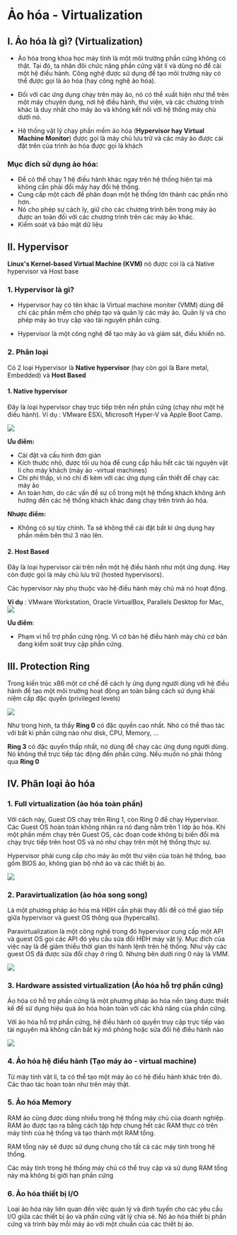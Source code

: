 # Ảo hóa - Virtualization

## I. Ảo hóa là gì? (Virtualization)
- Ảo hóa trong khoa học máy tính là một môi trường phần cứng không có thật. Tại đó, ta nhân đôi chức năng phần cứng vật lí và dùng nó để cài một hệ điều hành. Công nghệ được sử dụng để tạo môi trường này có thể được gọi là ảo hóa (hay công nghệ ảo hóa).

- Đối với các ứng dụng chạy trên máy ảo, nó có thể xuất hiện như thể trên một máy chuyên dụng, nơi hệ điều hành, thư viện, và các chương trình khác là duy nhất cho máy ảo và không kết nối với hệ thống máy chủ dưới nó.

- Hệ thống vật lý chạy phần mềm ảo hóa (**Hypervisor hay Virtual Machine Monitor**) được gọi là máy chủ lưu trữ và các máy ảo được cài đặt trên của trình ảo hóa được gọi là khách

### **Mục đích sử dụng ảo hóa**: 
- Để có thể chạy 1 hệ điều hành khác ngay trên hệ thống hiện tại mà không cần phải đổi máy hay đổi hệ thống.
- Cung cấp một cách để phân đoạn một hệ thống lớn thành các phần nhỏ hơn.
- Nó cho phép sự cách ly, giữ cho các chương trình bên trong máy ảo được an toàn đối với các chương trình trên các máy ảo khác.
- Kiểm soát và bảo mật dữ liệu

## II. Hypervisor
**Linux's Kernel-based Virtual Machine (KVM)** nó được coi là cả Native hypervisor và Host base
### 1. Hypervisor là gì?
- Hypervisor hay có tên khác là Virtual machine moniter (VMM) dùng để chỉ các phần mềm cho phép tạo và quản lý các máy ảo. Quản lý và cho phép máy ảo truy cập vào tài nguyên phần cứng.

- Hypervisor là một công nghệ để tạo máy ảo và giám sát, điều khiển nó.

### 2. Phân loại
Có 2 loại Hypervisor là **Native hypervisor** (hay còn gọi là Bare metal, Embedded) và **Host Based**

#### **1. Native hypervisor**
Đây là loại hypervisor chạy trực tiếp trên nền phần cứng (chạy như một hệ điều hành). Ví dụ : VMware ESXi, Microsoft Hyper-V và Apple Boot Camp.

<img src = "..\images\native.png">

**Ưu điểm:**
- Cài đặt và cấu hình đơn giản
- Kích thước nhỏ, được tối ưu hóa để cung cấp hầu hết các tài nguyên vật lí cho máy khách (máy ảo -virtual machines)
- Chi phí thấp, vì nó chỉ đi kèm với các ứng dụng cần thiết để chạy các máy ảo
- An toàn hơn, do các vấn đề sự cố trong một hệ thống khách không ảnh hưởng đến các hệ thống khách khác đang chạy trên trình ảo hóa.

**Nhược điểm:** 
- Không có sự tùy chỉnh. Ta sẽ không thể cài đặt bất kì ứng dụng hay phần mềm bên thứ 3 nào lên.

#### **2. Host Based**
Đây là loại hypervisor cài trên nền một hệ điều hành như một ứng dụng. Hay còn được gọi là máy chủ lưu trữ (hosted hypervisors). 

Các hypervisor này phụ thuộc vào hệ điều hành máy chủ mà nó hoạt động.

**Ví dụ** : VMware Workstation, Oracle VirtualBox, Parallels Desktop for Mac, 
<img src = "..\images\hostbase.png">

**Ưu điểm**:
- Phạm vi hỗ trợ phần cứng rộng. Vì cơ bản hệ điều hành máy chủ cơ bản đang kiểm soát truy cập phần cứng.

## III. Protection Ring
Trong kiến trúc x86 một cơ chế để cách ly ứng dụng người dùng với hệ điều hành để tạo một môi trường hoạt động an toàn bằng cách sử dụng khái niệm cấp đặc quyền (privileged levels)

<img src = "..\images\Screenshot_16.png">

Như trong hình, ta thấy **Ring 0** có đặc quyền cao nhất. Nhó có thể thao tác với bất kì phần cứng nào như disk, CPU, Memory, ...

**Ring 3** có đặc quyền thấp nhất, nó dùng để chạy các ứng dụng người dùng. Nó không thể trực tiếp tác động đến phần cứng. Nếu muốn nó phải thông qua **Ring 0**

## IV. Phân loại ảo hóa
### 1. Full virtualization (ảo hóa toàn phần)
Với cách này, Guest OS chạy trên Ring 1, còn Ring 0 để chạy Hypervisor. Các Guest OS hoàn toàn không nhận ra nó đang nằm trên 1 lớp ảo hóa. Khi một phần mềm chạy trên Guest OS, các đoạn code không bị biến đổi mà chạy trực tiếp trên host OS và nó như chạy trên một hệ thống thực sự.

Hypervisor phải cung cấp cho máy ảo một thư viện của toàn hệ thống, bao gồm BIOS ảo, không gian bộ nhớ ảo và các thiết bị ảo.

<img src = "..\images\Screenshot_17.png">

### 2. Paravirtualization (ảo hóa song song)
Là một phương pháp ảo hóa mà HĐH cần phải thay đổi để có thể giao tiếp giữa hypervisor và guest OS thông qua (hypercalls).

Paravirtualization là một công nghệ trong đó hypervisor cung cấp một API và guest OS gọi các API đó yêu cầu sửa đổi HĐH máy vật lý. Mục đích của việc này là để giảm thiểu thời gian thi hành lệnh trên hệ thống. Như vậy các guest OS đã được sửa đổi chạy ở ring 0. Nhưng bên dưới ring 0 này là VMM.

<img src ="..\images\Screenshot_18.png">

### 3. Hardware assisted virtualization (Ảo hóa hỗ trợ phần cứng)
Ảo hóa có hỗ trợ phần cứng là một phương pháp ảo hóa nền tảng được thiết kế để sử dụng hiệu quả ảo hóa hoàn toàn với các khả năng của phần cứng.

Với ảo hóa hỗ trợ phần cứng, hệ điều hành có quyền truy cập trực tiếp vào tài nguyên mà không cần bất kỳ mô phỏng hoặc sửa đổi hệ điều hành nào

<img src ="..\images\Screenshot_19.png">

### 4. Ảo hóa hệ điều hành (Tạo máy ảo - virtual machine)
Từ máy tính vật lí, ta có thể tạo một máy ảo có hệ điều hành khác trên đó. Các thao tác hoàn toàn như trên máy thật.

### 5. Ảo hóa Memory
RAM ảo cũng được dùng nhiều trong hệ thống máy chủ của doanh nghiệp. RAM ảo được tạo ra bằng cách tập hợp chung hết các RAM thực có trên máy tính của hệ thống và tạo thành một RAM tổng.

RAM tổng này sẽ được sử dụng chung cho tất cả các máy tính trong hệ thống.

Các máy tính trong hệ thống máy chủ có thể truy cập và sử dụng RAM tổng này mà không bị giới hạn phần cứng

### 6. Ảo hóa thiết bị I/O
Loại ảo hóa này liên quan đến việc quản lý và định tuyến cho các yêu cầu I/O giữa các thiết bị ảo và phần cứng vật lý chia sẻ. Nó ảo hóa thiết bị phần cứng và trình bày mỗi máy ảo với một chuẩn của các thiết bị ảo.